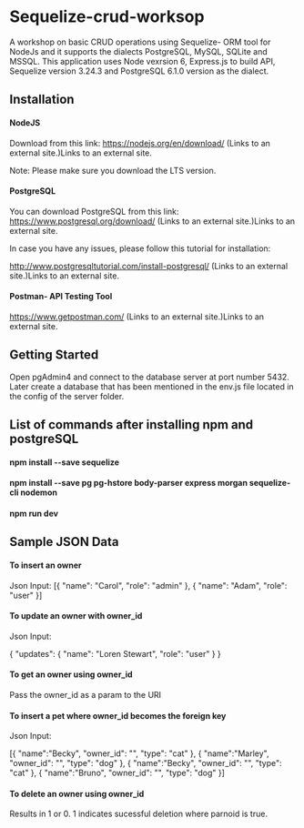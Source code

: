 # Sequelize-crud-worksop

A workshop on basic CRUD operations using Sequelize- ORM tool for NodeJs and it supports the dialects PostgreSQL, MySQL, SQLite and MSSQL. This application uses Node vexrsion 6, Express.js to build API, Sequelize version 3.24.3 and PostgreSQL 6.1.0 version as the dialect.

## Installation

#### NodeJS
Download from this link: https://nodejs.org/en/download/ (Links to an external site.)Links to an external site.

Note: Please make sure you download the LTS version.

#### PostgreSQL
You can download PostgreSQL from this link: https://www.postgresql.org/download/ (Links to an external site.)Links to an external site.

In case you have any issues, please follow this tutorial for installation:

http://www.postgresqltutorial.com/install-postgresql/ (Links to an external site.)Links to an external site.

#### Postman- API Testing Tool

https://www.getpostman.com/ (Links to an external site.)Links to an external site.

 
## Getting Started

Open pgAdmin4 and connect to the database server at port number 5432. Later create a database that has been mentioned in the env.js file located in the config of the server folder.

## List of commands after installing npm and postgreSQL

#### npm install --save sequelize

#### npm install --save pg pg-hstore body-parser express morgan sequelize-cli nodemon

#### npm run dev

## Sample JSON Data

#### To insert an owner 

Json Input: 
[{
	"name": "Carol",
	"role": "admin"
},
{
	"name": "Adam",
	"role": "user"
}]

#### To update an owner with owner_id

Json Input: 

{
  "updates": {
    "name": "Loren Stewart",
    "role": "user"
  }
}

#### To get an owner using owner_id

Pass the owner_id as a param to the URI

#### To insert a pet where owner_id becomes the foreign key

Json Input: 

[{
	"name":"Becky",
	"owner_id": "",
	"type": "cat"
},
{
	"name":"Marley",
	"owner_id": "",
	"type": "dog"
},
{
	"name":"Becky",
	"owner_id": "",
	"type": "cat"
},
{
	"name":"Bruno",
	"owner_id": "",
	"type": "dog"
}]

#### To delete an owner using owner_id

Results in 1 or 0. 1 indicates sucessful deletion where parnoid is true.
